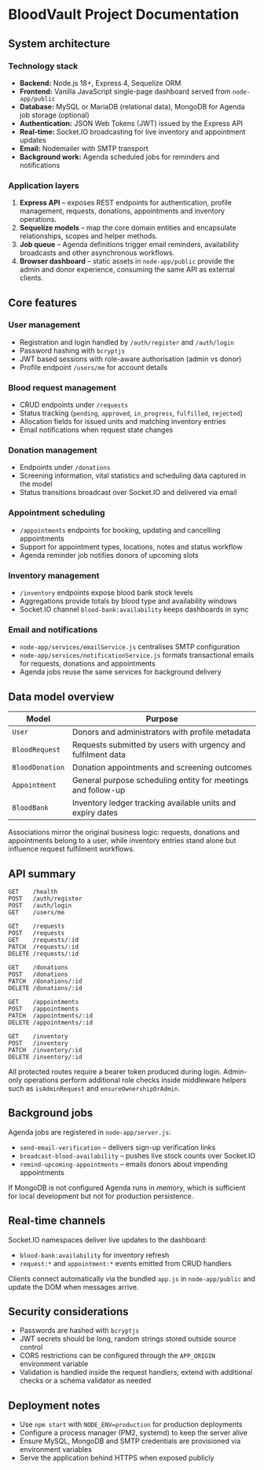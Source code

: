 # BloodVault Project Documentation

## System architecture

### Technology stack
- **Backend:** Node.js 18+, Express 4, Sequelize ORM
- **Frontend:** Vanilla JavaScript single-page dashboard served from `node-app/public`
- **Database:** MySQL or MariaDB (relational data), MongoDB for Agenda job storage (optional)
- **Authentication:** JSON Web Tokens (JWT) issued by the Express API
- **Real-time:** Socket.IO broadcasting for live inventory and appointment updates
- **Email:** Nodemailer with SMTP transport
- **Background work:** Agenda scheduled jobs for reminders and notifications

### Application layers
1. **Express API** – exposes REST endpoints for authentication, profile
   management, requests, donations, appointments and inventory operations.
2. **Sequelize models** – map the core domain entities and encapsulate
   relationships, scopes and helper methods.
3. **Job queue** – Agenda definitions trigger email reminders, availability
   broadcasts and other asynchronous workflows.
4. **Browser dashboard** – static assets in `node-app/public` provide the admin
   and donor experience, consuming the same API as external clients.

## Core features

### User management
- Registration and login handled by `/auth/register` and `/auth/login`
- Password hashing with `bcryptjs`
- JWT based sessions with role-aware authorisation (admin vs donor)
- Profile endpoint `/users/me` for account details

### Blood request management
- CRUD endpoints under `/requests`
- Status tracking (`pending`, `approved`, `in_progress`, `fulfilled`, `rejected`)
- Allocation fields for issued units and matching inventory entries
- Email notifications when request state changes

### Donation management
- Endpoints under `/donations`
- Screening information, vital statistics and scheduling data captured in the
  model
- Status transitions broadcast over Socket.IO and delivered via email

### Appointment scheduling
- `/appointments` endpoints for booking, updating and cancelling appointments
- Support for appointment types, locations, notes and status workflow
- Agenda reminder job notifies donors of upcoming slots

### Inventory management
- `/inventory` endpoints expose blood bank stock levels
- Aggregations provide totals by blood type and availability windows
- Socket.IO channel `blood-bank:availability` keeps dashboards in sync

### Email and notifications
- `node-app/services/emailService.js` centralises SMTP configuration
- `node-app/services/notificationService.js` formats transactional emails for
  requests, donations and appointments
- Agenda jobs reuse the same services for background delivery

## Data model overview

| Model          | Purpose                                                      |
|----------------|--------------------------------------------------------------|
| `User`         | Donors and administrators with profile metadata              |
| `BloodRequest` | Requests submitted by users with urgency and fulfilment data |
| `BloodDonation`| Donation appointments and screening outcomes                 |
| `Appointment`  | General purpose scheduling entity for meetings and follow-up |
| `BloodBank`    | Inventory ledger tracking available units and expiry dates   |

Associations mirror the original business logic: requests, donations and
appointments belong to a user, while inventory entries stand alone but influence
request fulfilment workflows.

## API summary

```
GET    /health
POST   /auth/register
POST   /auth/login
GET    /users/me

GET    /requests
POST   /requests
GET    /requests/:id
PATCH  /requests/:id
DELETE /requests/:id

GET    /donations
POST   /donations
PATCH  /donations/:id
DELETE /donations/:id

GET    /appointments
POST   /appointments
PATCH  /appointments/:id
DELETE /appointments/:id

GET    /inventory
POST   /inventory
PATCH  /inventory/:id
DELETE /inventory/:id
```

All protected routes require a bearer token produced during login. Admin-only
operations perform additional role checks inside middleware helpers such as
`isAdminRequest` and `ensureOwnershipOrAdmin`.

## Background jobs

Agenda jobs are registered in `node-app/server.js`:
- `send-email-verification` – delivers sign-up verification links
- `broadcast-blood-availability` – pushes live stock counts over Socket.IO
- `remind-upcoming-appointments` – emails donors about impending appointments

If MongoDB is not configured Agenda runs in memory, which is sufficient for
local development but not for production persistence.

## Real-time channels

Socket.IO namespaces deliver live updates to the dashboard:
- `blood-bank:availability` for inventory refresh
- `request:*` and `appointment:*` events emitted from CRUD handlers

Clients connect automatically via the bundled `app.js` in `node-app/public` and
update the DOM when messages arrive.

## Security considerations

- Passwords are hashed with `bcryptjs`
- JWT secrets should be long, random strings stored outside source control
- CORS restrictions can be configured through the `APP_ORIGIN` environment
  variable
- Validation is handled inside the request handlers; extend with additional
  checks or a schema validator as needed

## Deployment notes

- Use `npm start` with `NODE_ENV=production` for production deployments
- Configure a process manager (PM2, systemd) to keep the server alive
- Ensure MySQL, MongoDB and SMTP credentials are provisioned via environment
  variables
- Serve the application behind HTTPS when exposed publicly
